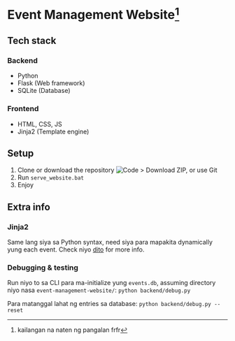 # Event Management Website[^1]
[^1]: kailangan na naten ng pangalan frfr

## Tech stack
### Backend
- Python
- Flask (Web framework)
- SQLite (Database)
### Frontend
- HTML, CSS, JS
- Jinja2 (Template engine)

## Setup
1. Clone or download the repository ![Code > Download ZIP, or use Git](https://drive.google.com/file/d/10v2HA2h_dJwd8Mkx5uOPCHUhSEns6mB_/view) 
2. Run `serve_website.bat`
3. Enjoy

## Extra info
### Jinja2
Same lang siya sa Python syntax, need siya para mapakita dynamically yung each event.
Check niyo [dito](https://documentation.bloomreach.com/engagement/docs/jinja-syntax) for more info.

### Debugging & testing
Run niyo to sa CLI para ma-initialize yung `events.db`, assuming directory niyo nasa `event-management-website/`:
`python backend/debug.py`

Para matanggal lahat ng entries sa database:
`python backend/debug.py --reset`
